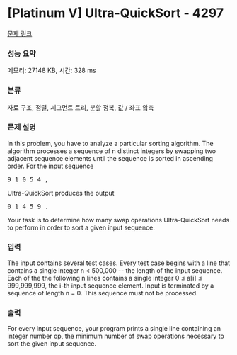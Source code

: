 # [Platinum V] Ultra-QuickSort - 4297 

[문제 링크](https://www.acmicpc.net/problem/4297) 

### 성능 요약

메모리: 27148 KB, 시간: 328 ms

### 분류

자료 구조, 정렬, 세그먼트 트리, 분할 정복, 값 / 좌표 압축

### 문제 설명

<p>In this problem, you have to analyze a particular sorting algorithm. The algorithm processes a sequence of n distinct integers by swapping two adjacent sequence elements until the sequence is sorted in ascending order. For the input sequence</p>

<pre>9 1 0 5 4 ,</pre>

<p>Ultra-QuickSort produces the output</p>

<pre>0 1 4 5 9 .</pre>

<p>Your task is to determine how many swap operations Ultra-QuickSort needs to perform in order to sort a given input sequence.</p>

### 입력 

 <p>The input contains several test cases. Every test case begins with a line that contains a single integer n < 500,000 -- the length of the input sequence. Each of the the following n lines contains a single integer 0 ≤ a[i] ≤ 999,999,999, the i-th input sequence element. Input is terminated by a sequence of length n = 0. This sequence must not be processed.</p>

### 출력 

 <p>For every input sequence, your program prints a single line containing an integer number op, the minimum number of swap operations necessary to sort the given input sequence.</p>

